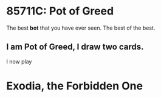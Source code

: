 # 85711C: Pot of Greed
The best **bot** that you have ever seen. The best of the best.



## I am Pot of Greed, I draw two cards.
I now play

# Exodia, the Forbidden One
